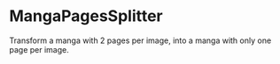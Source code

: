 # MangaPagesSplitter
Transform a manga with 2 pages per image, into a manga with only one page per image.
